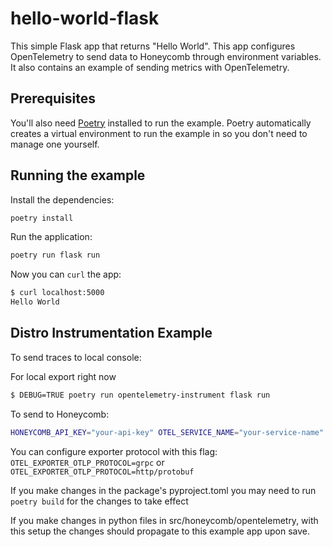 # hello-world-flask

This simple Flask app that returns "Hello World". This app configures OpenTelemetry to send data to Honeycomb through environment variables. It also contains an example of sending metrics with OpenTelemetry.

## Prerequisites

You'll also need [Poetry](https://python-poetry.org/) installed to run the example. Poetry automatically creates a virtual environment to run the example in so you don't need to manage one yourself.

## Running the example

Install the dependencies:

```bash
poetry install
```

Run the application:

```bash
poetry run flask run
```

Now you can `curl` the app:

```bash
$ curl localhost:5000
Hello World
```

## Distro Instrumentation Example

To send traces to local console:

For local export right now
```bash
$ DEBUG=TRUE poetry run opentelemetry-instrument flask run
```

To send to Honeycomb:

```bash
HONEYCOMB_API_KEY="your-api-key" OTEL_SERVICE_NAME="your-service-name" poetry run opentelemetry-instrument flask run
```

You can configure exporter protocol with this flag:
`OTEL_EXPORTER_OTLP_PROTOCOL=grpc` or `OTEL_EXPORTER_OTLP_PROTOCOL=http/protobuf`

If you make changes in the package's pyproject.toml you may need to run `poetry build` for the changes to take effect

If you make changes in python files in src/honeycomb/opentelemetry, with this setup the changes should propagate to this example app upon save.